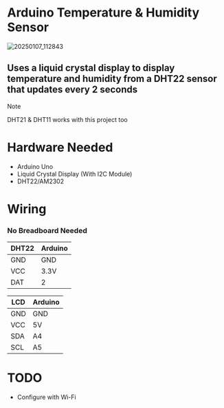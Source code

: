 # Arduino Temperature & Humidity Sensor

![20250107_112843](https://github.com/user-attachments/assets/5f1872fa-e76f-4267-a386-70b559a2e95f)


## Uses a liquid crystal display to display temperature and humidity from a DHT22 sensor that updates every 2 seconds
> [!NOTE]
> DHT21 & DHT11 works with this project too

# Hardware Needed
- Arduino Uno
- Liquid Crystal Display (With I2C Module)
- DHT22/AM2302

# Wiring
### No Breadboard Needed

DHT22 | Arduino
----    |   ----
GND |   GND
VCC |   3.3V
DAT |   2

LCD |   Arduino
----    |   ----
GND |   GND
VCC |   5V
SDA |   A4
SCL |   A5

# TODO
- Configure with Wi-Fi
